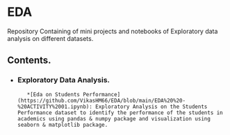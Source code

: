 # EDA
Repository Containing of mini projects and notebooks of Exploratory data analysis on different datasets.
## Contents.
- ### Exploratory Data Analysis.
         *[Eda on Students Performance](https://github.com/VikasHM66/EDA/blob/main/EDA%20%20-%20ACTIVITY%2001.ipynb): Exploratory Analysis on the Students Performance dataset to identify the performance of the students in academics using pandas & numpy package and visualization using seaborn & matplotlib package.



